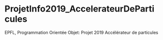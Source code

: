 # ProjetInfo2019_AccelerateurDeParticules
EPFL, Programmation Orientée Objet: Projet 2019 Accélérateur de particules
